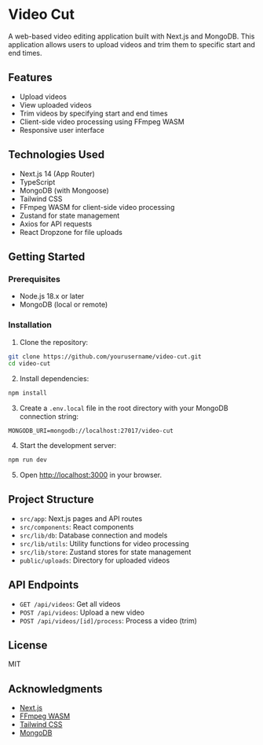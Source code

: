 # Video Cut

A web-based video editing application built with Next.js and MongoDB. This application allows users to upload videos and trim them to specific start and end times.

## Features

- Upload videos
- View uploaded videos
- Trim videos by specifying start and end times
- Client-side video processing using FFmpeg WASM
- Responsive user interface

## Technologies Used

- Next.js 14 (App Router)
- TypeScript
- MongoDB (with Mongoose)
- Tailwind CSS
- FFmpeg WASM for client-side video processing
- Zustand for state management
- Axios for API requests
- React Dropzone for file uploads

## Getting Started

### Prerequisites

- Node.js 18.x or later
- MongoDB (local or remote)

### Installation

1. Clone the repository:

```bash
git clone https://github.com/yourusername/video-cut.git
cd video-cut
```

2. Install dependencies:

```bash
npm install
```

3. Create a `.env.local` file in the root directory with your MongoDB connection string:

```
MONGODB_URI=mongodb://localhost:27017/video-cut
```

4. Start the development server:

```bash
npm run dev
```

5. Open [http://localhost:3000](http://localhost:3000) in your browser.

## Project Structure

- `src/app`: Next.js pages and API routes
- `src/components`: React components
- `src/lib/db`: Database connection and models
- `src/lib/utils`: Utility functions for video processing
- `src/lib/store`: Zustand stores for state management
- `public/uploads`: Directory for uploaded videos

## API Endpoints

- `GET /api/videos`: Get all videos
- `POST /api/videos`: Upload a new video
- `POST /api/videos/[id]/process`: Process a video (trim)

## License

MIT

## Acknowledgments

- [Next.js](https://nextjs.org/)
- [FFmpeg WASM](https://github.com/ffmpegwasm/ffmpeg.wasm)
- [Tailwind CSS](https://tailwindcss.com/)
- [MongoDB](https://www.mongodb.com/)
